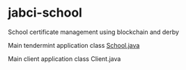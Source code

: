 # jabci-school
School certificate management using blockchain and derby
<p>Main tendermint application class <a href="https://github.com/Th3Muff1n/jabci-school/blob/master/src/main/java/de/muffincrafter/jabcischool/School.java">School.java</a></p>
<p>Main client application class Client.java</p>
